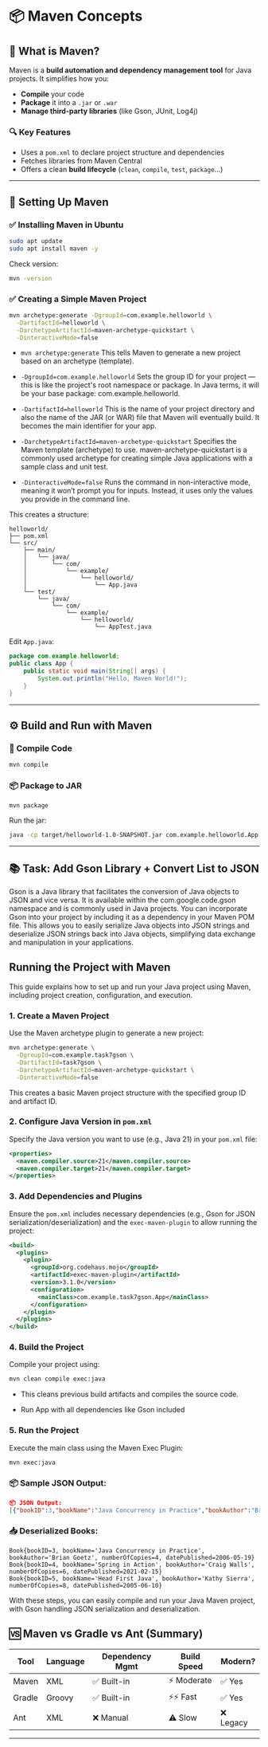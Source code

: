# 📦 Maven Concepts 

## 🧠 What is Maven?

Maven is a **build automation and dependency management tool** for Java projects. It simplifies how you:

* **Compile** your code
* **Package** it into a `.jar` or `.war`
* **Manage third-party libraries** (like Gson, JUnit, Log4j)

### 🔍 Key Features

* Uses a `pom.xml` to declare project structure and dependencies
* Fetches libraries from Maven Central
* Offers a clean **build lifecycle** (`clean`, `compile`, `test`, `package`...)

---

## 🚀 Setting Up Maven

### ✅ Installing Maven in Ubuntu 

```bash
sudo apt update
sudo apt install maven -y
```

Check version:

```bash
mvn -version
```

### ✅ Creating a Simple Maven Project

```bash
mvn archetype:generate -DgroupId=com.example.helloworld \
  -DartifactId=helloworld \
  -DarchetypeArtifactId=maven-archetype-quickstart \
  -DinteractiveMode=false
```

* `mvn archetype:generate`
This tells Maven to generate a new project based on an archetype (template).

* `-DgroupId=com.example.helloworld`
Sets the group ID for your project — this is like the project's root namespace or package.
In Java terms, it will be your base package: com.example.helloworld.

* `-DartifactId=helloworld`
This is the name of your project directory and also the name of the JAR (or WAR) file that Maven will eventually build.
It becomes the main identifier for your app.

* `-DarchetypeArtifactId=maven-archetype-quickstart`
Specifies the Maven template (archetype) to use.
maven-archetype-quickstart is a commonly used archetype for creating simple Java applications with a sample class and unit test.

* `-DinteractiveMode=false`
Runs the command in non-interactive mode, meaning it won’t prompt you for inputs.
Instead, it uses only the values you provide in the command line.

This creates a structure:

```
helloworld/
├── pom.xml
└── src/
    ├── main/
    │   └── java/
    │       └── com/
    │           └── example/
    │               └── helloworld/
    │                   └── App.java
    └── test/
        └── java/
            └── com/
                └── example/
                    └── helloworld/
                        └── AppTest.java

```

Edit `App.java`:

```java
package com.example.helloworld;
public class App {
    public static void main(String[] args) {
        System.out.println("Hello, Maven World!");
    }
}
```

---

## ⚙️ Build and Run with Maven

### 🔨 Compile Code

```bash
mvn compile
```

### 📦 Package to JAR

```bash
mvn package
```

Run the jar:

```bash
java -cp target/helloworld-1.0-SNAPSHOT.jar com.example.helloworld.App
```

---

## 📚 Task: Add Gson Library + Convert List to JSON
Gson is a Java library that facilitates the conversion of Java objects to JSON and vice versa. It is available within the com.google.code.gson namespace and is commonly used in Java projects. You can incorporate Gson into your project by including it as a dependency in your Maven POM file. This allows you to easily serialize Java objects into JSON strings and deserialize JSON strings back into Java objects, simplifying data exchange and manipulation in your applications.
## Running the Project with Maven

This guide explains how to set up and run your Java project using Maven, including project creation, configuration, and execution.

### 1. Create a Maven Project

Use the Maven archetype plugin to generate a new project:

```bash
mvn archetype:generate \
  -DgroupId=com.example.task7gson \
  -DartifactId=task7gson \
  -DarchetypeArtifactId=maven-archetype-quickstart \
  -DinteractiveMode=false
```

This creates a basic Maven project structure with the specified group ID and artifact ID.

### 2. Configure Java Version in `pom.xml`

Specify the Java version you want to use (e.g., Java 21) in your `pom.xml` file:

```xml
<properties>
  <maven.compiler.source>21</maven.compiler.source>
  <maven.compiler.target>21</maven.compiler.target>
</properties>
```

### 3. Add Dependencies and Plugins

Ensure the `pom.xml` includes necessary dependencies (e.g., Gson for JSON serialization/deserialization) and the `exec-maven-plugin` to allow running the project:

```xml
<build>
  <plugins>
    <plugin>
      <groupId>org.codehaus.mojo</groupId>
      <artifactId>exec-maven-plugin</artifactId>
      <version>3.1.0</version>
      <configuration>
        <mainClass>com.example.task7gson.App</mainClass>
      </configuration>
    </plugin>
  </plugins>
</build>
```

### 4. Build the Project

Compile your project using:

```bash
mvn clean compile exec:java
```

* This cleans previous build artifacts and compiles the source code.

* Run App with all dependencies like Gson included

### 5. Run the Project

Execute the main class using the Maven Exec Plugin:

```bash
mvn exec:java
```

### 📦 Sample JSON Output:

```json
📦 JSON Output:
[{"bookID":3,"bookName":"Java Concurrency in Practice","bookAuthor":"Brian Goetz","numberOfCopies":4,"datePublished":"May 19, 2006"},{"bookID":4,"bookName":"Spring in Action","bookAuthor":"Craig Walls","numberOfCopies":6,"datePublished":"Feb 15, 2021"},{"bookID":5,"bookName":"Head First Java","bookAuthor":"Kathy Sierra","numberOfCopies":8,"datePublished":"Jun 10, 2005"}]

```

### 📥 Deserialized Books:

```
Book{bookID=3, bookName='Java Concurrency in Practice', bookAuthor='Brian Goetz', numberOfCopies=4, datePublished=2006-05-19}
Book{bookID=4, bookName='Spring in Action', bookAuthor='Craig Walls', numberOfCopies=6, datePublished=2021-02-15}
Book{bookID=5, bookName='Head First Java', bookAuthor='Kathy Sierra', numberOfCopies=8, datePublished=2005-06-10}
```

With these steps, you can easily compile and run your Java Maven project, with Gson handling JSON serialization and deserialization.


## 🆚 Maven vs Gradle vs Ant (Summary)

| Tool   | Language | Dependency Mgmt | Build Speed | Modern?  |
| ------ | -------- | --------------- | ----------- | -------- |
| Maven  | XML      | ✅ Built-in      | ⚡ Moderate  | ✅ Yes    |
| Gradle | Groovy   | ✅ Built-in      | ⚡⚡ Fast     | ✅ Yes    |
| Ant    | XML      | ❌ Manual        | ⚠️ Slow     | ❌ Legacy |

---

